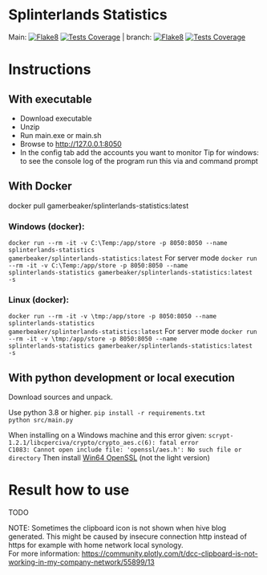 # Splinterlands Statistics

Main:
[![Flake8](https://gamerbeaker007.github.io/splinterlands-statistics/main/flake8-badge.svg)](https://gamerbeaker007.github.io/splinterlands-statistics/main/flake8/)
[![Tests Coverage](https://gamerbeaker007.github.io/splinterlands-statistics/main/coverage-badge.svg)](https://gamerbeaker007.github.io/splinterlands-statistics/main/coverage/) | branch:
[![Flake8](https://gamerbeaker007.github.io/splinterlands-statistics/branch/flake8-badge.svg)](https://gamerbeaker007.github.io/splinterlands-statistics/branch/flake8/)
[![Tests Coverage](https://gamerbeaker007.github.io/splinterlands-statistics/branch/coverage-badge.svg)](https://gamerbeaker007.github.io/splinterlands-statistics/branch/coverage/)

# Instructions

## With executable

* Download executable
* Unzip
* Run main.exe or main.sh
* Browse to http://127.0.0.1:8050
* In the config tab add the accounts you want to monitor
  Tip for windows: to see the console log of the program run this via and command prompt

## With Docker

docker pull gamerbeaker/splinterlands-statistics:latest

### Windows (docker):

<code>docker run --rm -it -v C:\Temp\:/app/store -p 8050:8050 --name splinterlands-statistics
gamerbeaker/splinterlands-statistics:latest</code>
For server mode
<code>docker run --rm -it -v C:\Temp\:/app/store -p 8050:8050 --name splinterlands-statistics
gamerbeaker/splinterlands-statistics:latest -s</code>

### Linux (docker):

<code>docker run --rm -it -v \tmp\:/app/store -p 8050:8050 --name splinterlands-statistics
gamerbeaker/splinterlands-statistics:latest</code>
For server mode
<code>docker run --rm -it -v \tmp\:/app/store -p 8050:8050 --name splinterlands-statistics
gamerbeaker/splinterlands-statistics:latest -s</code>

## With python development or local execution

Download sources and unpack.

Use python 3.8 or higher.
<code>pip install -r requirements.txt
python src/main.py</code>

When installing on a Windows machine and this error given:
<code>scrypt-1.2.1/libcperciva/crypto/crypto_aes.c(6): fatal error C1083: Cannot open include file: 'openssl/aes.h': No
such file or directory</code>
Then install [Win64 OpenSSL](https://slproweb.com/products/Win32OpenSSL.html) (not the light version)

# Result how to use

TODO

NOTE: Sometimes the clipboard icon is not shown when hive blog generated.
This might be caused by insecure connection http instead of https for example with home network local synology.  
For more information: https://community.plotly.com/t/dcc-clipboard-is-not-working-in-my-company-network/55899/13

